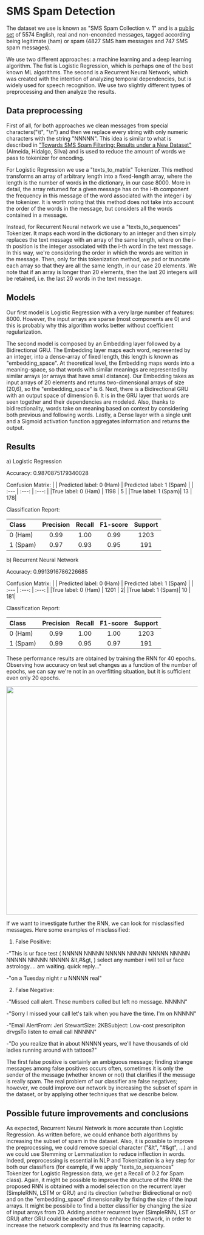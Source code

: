 # SMS Spam Detection

The dataset we use is known as "SMS Spam Collection v. 1" and is a [public set](https://www.dt.fee.unicamp.br/~tiago/smsspamcollection/) of 5574 English, real and non-enconded messages, tagged according being legitimate (ham) or spam (4827 SMS ham messages and 747 SMS spam messages).

We use two different approaches: a machine learning and a deep learning algorithm. The fist is Logistic Regression, which is perhaps one of the best known ML algorithms. The second is a Recurrent Neural Network, which was created with the intention of analyzing temporal dependencies, but is widely used for speech recognition. We use two slightly different types of preprocessing and then analyze the results.

## Data preprocessing
First of all, for both approaches we clean messages from special characters("\t", "\n") and then we replace every string with only numeric characters with the string "NNNNN". This idea is similar to what is described in ["Towards SMS Spam Filtering: Results under a New Dataset"](https://www.dt.fee.unicamp.br/~tiago/smsspamcollection/IJISS13.pdf) (Almeida, Hidalgo, Silva) and is used to reduce the amount of words we pass to tokenizer for encoding. 

For Logistic Regression we use a "texts_to_matrix" Tokenizer. This method transforms an array of arbitrary length into a fixed-length array, where the length is the number of words in the dictionary, in our case 8000. More in detail, the array returned for a given message has on the i-th component the frequency in this message of the word associated with the integer i by the tokenizer. It is worth noting that this method does not take into account the order of the words in the message, but considers all the words contained in a message.

Instead, for Recurrent Neural network we use a "texts_to_sequences" Tokenizer. It maps each word in the dictionary to an integer and then simply replaces the text message with an array of the same length, where on the i-th position is the integer associated with the i-th word in the text message. In this way, we're considering the order in which the words are written in the message. Then, only for this tokenization method, we pad or truncate each array so that they are all the same length, in our case 20 elements. We note that if an array is longer than 20 elements, then the last 20 integers will be retained, i.e. the last 20 words in the text message.

## Models
Our first model is Logistic Regression with a very large number of features: 8000. However, the input arrays are sparse (most components are 0) and this is probably why this algorithm works better without coefficient regularization. 

The second model is composed by an Embedding layer followed by a Bidirectional GRU.
The Embedding layer maps each word, represented by an integer, into a dense-array of fixed length, this length is known as "embedding_space". At theoretical level, the Embedding maps words into a meaning-space, so that words with similar meanings are represented by similar arrays (or arrays that have small distance). Our Embedding takes as input arrays of 20 elements and returns two-dimensional arrays of size (20,6), so the "embedding_space" is 6.
Next, there is a Bidirectional GRU with an output space of dimension 6. It is in the GRU layer that words are seen together and their dependencies are modeled. Also, thanks to bidirectionality, words take on meaning based on context by considering both previous and following words. 
Lastly, a Dense layer with a single unit and a Sigmoid activation function aggregates information and returns the output. 

## Results
a) Logistic Regression

Accuracy: 0.9870875179340028

Confusion Matrix: 
|                    | Predicted label: 0 (Ham)  |  Predicted label: 1 (Spam)   |
|          :---      |          :---:            |           :---:              |
|True label: 0 (Ham) |  1198                     |                            5 |
|True label: 1 (Spam)|    13                     |                           178|

Classification Report: 

|  Class   |  Precision  |  Recall    | F1-score   |   Support |
|   :---   |    :---:    |    :---:   |   :---:    |    :---:  |
|  0 (Ham) |    0.99     |    1.00    |  0.99      |    1203   |
| 1 (Spam) |    0.97     |   0.93     |   0.95     |    191    |

b) Recurrent Neural Network

Accuracy: 0.9913916786226685

Confusion Matrix: 
|                    | Predicted label: 0 (Ham)  |  Predicted label: 1 (Spam)   |
|          :---      |          :---:            |           :---:              |
|True label: 0 (Ham) |  1201                     |                             2|
|True label: 1 (Spam)|    10                     |                           181|

Classification Report: 

|  Class   |  Precision  |  Recall    | F1-score   |   Support |
|   :---   |    :---:    |    :---:   |   :---:    |    :---:  |
|  0 (Ham) |    0.99     |    1.00    |  1.00      |    1203   |
| 1 (Spam) |    0.99     |   0.95     |   0.97     |    191    |

These performance results are obtained by training the RNN for 40 epochs. Observing how accuracy on test set changes as a function of the number of epochs, we can say we're not in an overfitting situation, but it is sufficient even only 20 epochs.

<img src="https://user-images.githubusercontent.com/89379052/133884115-b4fb2f9f-ba82-48a2-a64d-412a58c2e6fb.png" width="600">


If we want to investigate further the RNN, we can look for misclassified messages. Here some examples of misclassified: 

1) False Positive: 

-"This is ur face test ( NNNNN NNNNN NNNNN NNNNN NNNNN NNNNN NNNNN NNNNN NNNNN &lt,#&gt, ) select any number i will tell ur face astrology.... am waiting. quick reply..." 

-"on a Tuesday night r u NNNNN real"

2) False Negative:
 
-"Missed call alert. These numbers called but left no message. NNNNN"

-"Sorry I missed your call let's talk when you have the time. I'm on NNNNN"

-"Email AlertFrom: Jeri StewartSize: 2KBSubject: Low-cost prescripiton drvgsTo listen to email call NNNNN"

-"Do you realize that in about NNNNN years, we'll have thousands of old ladies running around with tattoos?"

The first false positive is certainly an ambiguous message; finding strange messages among false positives occurs often, sometimes it is only the sender of the message (whether known or not) that clarifies if the message is really spam. The real problem of our classifier are false negatives; however, we could improve our network by increasing the subset of spam in the dataset, or by applying other techniques that we describe below.

## Possible future improvements and conclusions
As expected, Recurrent Neural Network is more accurate than Logistic Regression. As written before, we could enhance both algorithms by increasing the subset of spam in the dataset. Also, it is possible to improve the preprocessing, we could remove special character ("&lt", "#&gt", ...) and we could use Stemming or Lemmatization to reduce inflection in words. Indeed, preprocessing is essential in NLP and Tokenization is a key step for both our classifiers (for example, if we apply "texts_to_sequences" Tokenizer for Logistic Regression data, we get a Recall of 0.2 for Spam class).
Again, it might be possible to improve the structure of the RNN: the proposed RNN is obtained with a model selection on the recurrent layer (SimpleRNN, LSTM or GRU) and its direction (whether Bidirectional or not) and on the "embedding_space" dimensionality by fixing the size of the input arrays. It might be possibile to find a better classifier by changing the size of input arrays from 20. Adding another recurrent layer (SimpleRNN, LST or GRU) after GRU could be another idea to enhance the network, in order to increase the  network complexity and thus its learning capacity.


